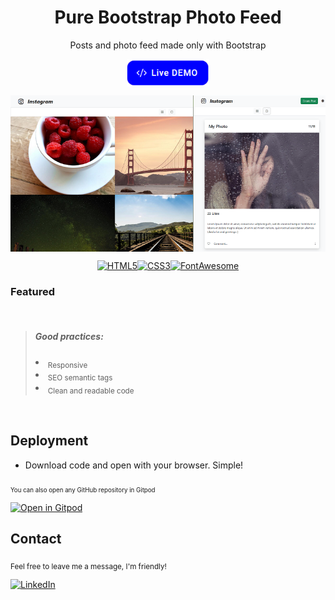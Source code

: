 <h1 align="center">Pure Bootstrap Photo Feed</h1>

<p align="center" >
  Posts and photo feed made only with Bootstrap
</p>
<p align="center" >
  <a href="https://luisaguadovicaria.github.io/pure-bootstrap-photofeed/">
    <img height="44px"  src="https://github.com/LuisAguadoVicaria/LuisAguadoVicaria/raw/main/proyect-images/live-demo-button.png" alt="live-demo" align="center">
  </a>
</p>

<p align="center">
  <img src="https://github.com/LuisAguadoVicaria/LuisAguadoVicaria/raw/main/proyect-images/pure-bootstrap-photofeed.png" alt="front-image" align="center">
</p>

<div align="center">

[![HTML5](https://img.shields.io/badge/HTML5-E34F26?style=for-the-badge&logo=html5&logoColor=white)](https://github.com/alexandresanlim/Badges4-README.md-Profile)[![CSS3](https://img.shields.io/badge/CSS3-1572B6?style=for-the-badge&logo=css3&logoColor=white)]()[![FontAwesome](https://img.shields.io/badge/Font_Awesome-339AF0?style=for-the-badge&logo=fontawesome&logoColor=white)](https://fontawesome.com/)

</div>

### Featured

<br>

> <h5>Good practices:</h5>
>   <li><sub>Responsive</sub></li>
>   <li><sub>SEO semantic tags</sub></li>
>   <li><sub>Clean and readable code</sub></li>

<br>

## Deployment

- Download code and open with your browser. Simple!
 
<sub><sub>You can also open any GitHub repository in Gitpod</sub></sub> 
  
[![Open in Gitpod](https://gitpod.io/button/open-in-gitpod.svg)](https://gitpod.io/#https://github.com/LuisAguadoVicaria/pure-bootstrap-photofeed/)

## Contact

  <sub>Feel free to leave me a message, I'm friendly!</sub>
  
  [![LinkedIn](https://img.shields.io/badge/LinkedIn-0077B5?style=for-the-badge&logo=linkedin&logoColor=white)](https://www.linkedin.com/in/luis-aguado-vicar%C3%ADa-546b33241/)
